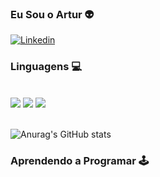 ### Eu Sou o Artur 👽

[![Linkedin](https://img.shields.io/badge/LinkedIn-0077B5?style=for-the-badge&logo=linkedin&logoColor=white)](https://www.linkedin.com/in/artur-fresneda-leite-6846102a0/)
 
 ### Linguagens 💻

 <div style="display: inline_block"><br/>
<img src="https://img.shields.io/badge/JavaScript-F7DF1E?style=for-the-badge&logo=javascript&logoColor=black"/>
<img src="https://img.shields.io/badge/HTML-239120?style=for-the-badge&logo=html5&logoColor=white"/>
<img src="https://img.shields.io/badge/Python-14354C?style=for-the-badge&logo=python&logoColor=white
"/>
 <div><br/>

![Anurag's GitHub stats](https://github-readme-stats.vercel.app/api?username=ArturPR0&show_icons=true&theme=dracula)

 ### Aprendendo a Programar 🕹️
